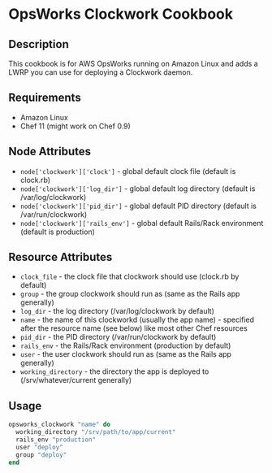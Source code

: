 OpsWorks Clockwork Cookbook
===========================

## Description

This cookbook is for AWS OpsWorks running on Amazon Linux and adds a LWRP you can use for deploying a Clockwork daemon.

## Requirements

* Amazon Linux
* Chef 11 (might work on Chef 0.9)

## Node Attributes

* `node['clockwork']['clock']` - global default clock file (default is clock.rb)
* `node['clockwork']['log_dir']` - global default log directory (default is /var/log/clockwork)
* `node['clockwork']['pid_dir']` - global default PID directory (default is /var/run/clockwork)
* `node['clockwork']['rails_env']` - global default Rails/Rack environment (default is production)

## Resource Attributes

* `clock_file` - the clock file that clockwork should use (clock.rb by default)
* `group` - the group clockwork should run as (same as the Rails app generally)
* `log_dir` - the log directory (/var/log/clockwork by default)
* `name` - the name of this clockworkd (usually the app name) - specified after the resource name
  (see below) like most other Chef resources
* `pid_dir` - the PID directory (/var/run/clockwork by default)
* `rails_env` - the Rails/Rack environment (production by default)
* `user` - the user clockwork should run as (same as the Rails app generally)
* `working_directory` - the directory the app is deployed to (/srv/whatever/current generally)

## Usage

```ruby
opsworks_clockwork "name" do
  working_directory "/srv/path/to/app/current"
  rails_env "production"
  user "deploy"
  group "deploy"
end
```
